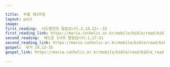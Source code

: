 ```yaml
---

title:  부활 제3주일
layout: post 
image:  
first_reading:  사도행전의 말씀입니다.2,14.22ㄴ-33
first_reading_link: https://maria.catholic.or.kr/mobile/bible/read/bible_read.asp?m=1&n=133&p=37
second_reading:  베드로 1서의 말씀입니다.1,17-21
second_reading_link: https://maria.catholic.or.kr/mobile/bible/read/bible_read.asp?m=2&n=152&p=8
gospel:  루카 24,13-35
gospel_link: https://maria.catholic.or.kr/mobile/bible/read/bible_read.asp?m=2&n=149&p=24

---
```



